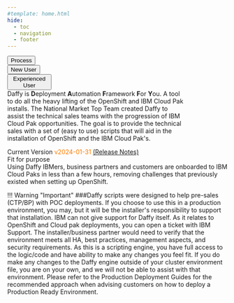 ```yaml
---
#template: home.html
hide:
  - toc
  - navigation
  - footer
---
```

<script>
  document.title = "Daffy Home";
</script>
<style>
  [dir="ltr"] .md-sidebar--primary:not([hidden]) ~ .md-content > .md-content__inner { margin-left: 0;}

  :root >* {
    --md-default-bg-color: #161616; /* background */
    --md-primary-bg-color: #fff; /* Title bar text */
    --md-typeset-a-color: #aaa; /* Additional header text */
    --md-typeset-color: #fff; /* nav text normal */
    --md-accent-fg-color: #392fa4; /* text hover + highlight*/
    --md-default-fg-color--lighter: #33f; /* Nav scroll bar */
    --md-primary-bg-color--light: #fff; /* Search bar text */
    --md-default-fg-color: #fff; /* Search result box section header */
    --md-default-fg-color--light: #eee; /* Search box result text */

  }
  .mainPageLeftColumn {
        width: 20%;
  }
  .mainPageRightColumn {
        width: 80%;
  }
  div.md-source-file {color: black; margin-left: 1rem;}
</style>

<div class="home-hero" style="margin:0 !!important">
  <div class="home-hero-text">
    <h1 style="display: inline"></h1>
  </div>
  <div class="home-hero-image"></div>

  <div class=home-description>
    <div class='row'>
      <div class='mainPageLeftColumn'>
        <p align = "right">
        </p>
        <button onclick="location.href='Overview/Process/'" class="custom-btn btn-7"><span>Process</span></button>
        <button onclick="location.href='Deploying-OCP/Pre-Req/'" class="custom-btn btn-7"><span>New User</span></button>
        <button onclick="location.href='Deploying-OCP/'" class="custom-btn btn-7"><span>Experienced User</span></button>
      </div>
      <div class='mainPageRightColumn'>
        <p style="margin:0;">
          Daffy is <b>D</b>eployment <b>A</b>utomation <b>F</b>ramework <b>F</b>or <b>Y</b>ou. A tool to do all the heavy lifting of the OpenShift and IBM Cloud Pak installs. The National Market Top Team created Daffy to assist the technical sales teams with the progression of IBM Cloud Pak opportunities. The goal is to provide the technical sales with a set of (easy to use) scripts that will aid in the installation of OpenShift and the IBM Cloud Pak's.
        </p>
        </p>
        <p style="margin:0;">
          Current Version <font color="#FF7C00" >v2024-01-31 </font><a href="release">(Release Notes)</a></font>
        </p>
      </div>
    </div>
  </div>
  <div class='home-purpose'>
    <div class='row'>
      <div class='column'>
        Fit for purpose
      </div>
      <div class='column'>
        Using Daffy IBMers, business partners and customers are onboarded to IBM Cloud Paks in less than a few hours, removing challenges that previously existed when setting up OpenShift.
      </div>
    </div>
  </div>
</div>
<div class="dave-page" markdown='block'>
</div>

!!! Warning "Important"
    ###Daffy scripts were designed to help pre-sales (CTP/BP) with POC deployments. If you choose to use this in a production environment, you may, but it will be the installer's responsibility to support that installation. IBM can not give support for Daffy itself. As it relates to OpenShift and Cloud pak deployments, you can open a ticket with IBM Support. The installer/business partner would need to verify that the environment meets all HA, best practices, management aspects, and security requirements. As this is a scripting engine, you have full access to the logic/code and have ability to make any changes you feel fit. If you do make any changes to the Daffy engine outside of your cluster environment file, you are on your own, and we will not be able to assist with that environment. Please refer to the Production Deployment Guides for the recommended approach when advising customers on how to deploy a Production Ready Environment.
